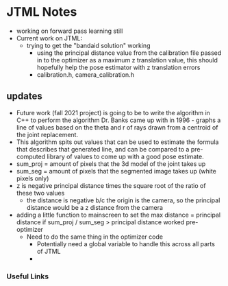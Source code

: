 # JTML Notes
- working on forward pass learning still
- Current work on JTML: 
	- trying to get the "bandaid solution" working
		- using the principal distance value from the calibration file passed in to the optimizer as a maximum z translation value, this should hopefully help the pose estimator with z translation errors
		- calibration.h, camera_calibration.h

## updates
- Future work (fall 2021 project) is going to be to write the algorithm in C++ to perform the algorithm Dr. Banks came up with in 1996 - graphs a line of values based on the theta and r of rays drawn from a centroid of the joint replacement.
- This algorithm spits out values that can be used to estimate the formula that describes that generated line, and can be compared to a pre-computed library of values to come up with a good pose estimate.
- sum_proj = amount of pixels that the 3d model of the joint takes up
- sum_seg = amount of pixels that the segmented image takes up (white pixels only)
- z is negative principal distance times the square root of the ratio of these two values
	- the distance is negative b/c the origin is the camera, so the principal distance would be a z distance from the camera
- adding a little function to mainscreen to set the max distance = principal distance if sum_proj / sum_seg > principal distance worked pre-optimizer
	- Need to do the same thing in the optimizer code
		- Potentially need a global variable to handle this across all parts of JTML
		- 

### Useful Links

